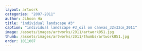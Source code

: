 ```yaml
---
layout: artwork
categories: "2007-2011"
author: Jihoon Ha
title: "individual landscape #3"
caption: "individual landscape #3_oil on canvas_32×32㎝_2011"
image: /assets/images/artworks/2011/artwork051.jpg
thumb: /assets/images/artworks/2011/thumbs/artwork051.jpg
order: 1011007
---
```

